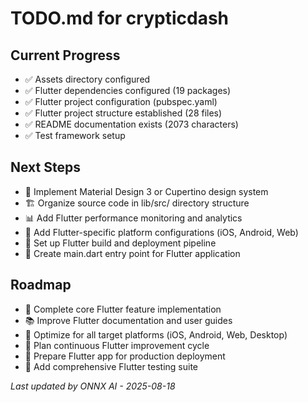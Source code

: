# TODO.md for crypticdash

## Current Progress
- ✅ Assets directory configured
- ✅ Flutter dependencies configured (19 packages)
- ✅ Flutter project configuration (pubspec.yaml)
- ✅ Flutter project structure established (28 files)
- ✅ README documentation exists (2073 characters)
- ✅ Test framework setup

## Next Steps
- 🎨 Implement Material Design 3 or Cupertino design system
- 🏗️ Organize source code in lib/src/ directory structure
- 📊 Add Flutter performance monitoring and analytics
- 📱 Add Flutter-specific platform configurations (iOS, Android, Web)
- 🔧 Set up Flutter build and deployment pipeline
- 🚀 Create main.dart entry point for Flutter application

## Roadmap
- 🎯 Complete core Flutter feature implementation
- 📚 Improve Flutter documentation and user guides
- 📱 Optimize for all target platforms (iOS, Android, Web, Desktop)
- 🔄 Plan continuous Flutter improvement cycle
- 🚀 Prepare Flutter app for production deployment
- 🧪 Add comprehensive Flutter testing suite

*Last updated by ONNX AI - 2025-08-18*
